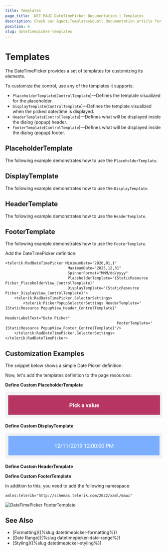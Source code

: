 ```yaml
---
title: Templates
page_title: .NET MAUI DateTimePicker Documentation | Templates
description: Check our &quot;Templates&quot; documentation article for Telerik DateTimePicker for .NET MAUI.
position: 6
slug: datetimepicker-templates
---
```


# Templates

The DateTimePicker provides a set of templates for customizing its elements.

To customize the control, use any of the templates it supports:

* `PlaceholderTemplate`(`ControlTemplate`)&mdash;Defines the template visualized for the placeholder.  
* `DisplayTemplate`(`ControlTemplate`)&mdash;Defines the template visualized when the picked date/time is displayed.
* `HeaderTemplate`(`ControlTemplate`)&mdash;Defines what will be displayed inside the dialog (popup) header.
* `FooterTemplate`(`ControlTemplate`)&mdash;Defines what will be displayed inside the dialog (popup) footer.

## PlaceholderTemplate

The following example demonstrates how to use the `PlaceholderTemplate`.

<snippet id='datepicker-placeholder-default-template' />

## DisplayTemplate

The following example demonstrates how to use the `DisplayTemplate`.

<snippet id='datepicker-display-default-template' />

## HeaderTemplate

The following example demonstrates how to use the `HeaderTemplate`.

<snippet id='datepicker-header-default-template' />

## FooterTemplate

The following example demonstrates how to use the `FooterTemplate`.

<snippet id='datepicker-footer-default-template' />

Add the DateTimePicker definition:

```XAML
<telerik:RadDateTimePicker MinimumDate="2020,01,1"
							MaximumDate="2025,12,31"
							SpinnerFormat="MMM/dd/yyyy"
							PlaceholderTemplate="{StaticResource Picker_PlaceholderView_ControlTemplate}"
							DisplayTemplate="{StaticResource Picker_DisplayView_ControlTemplate}">
	<telerik:RadDateTimePicker.SelectorSettings>
		<telerik:PickerPopupSelectorSettings HeaderTemplate="{StaticResource PopupView_Header_ControlTemplate}"
												  HeaderLabelText="Date Picker"
												  FooterTemplate="{StaticResource PopupView_Footer_ControlTemplate}"/>
	</telerik:RadDateTimePicker.SelectorSettings>
</telerik:RadDateTimePicker>
```

## Customization Examples

The snippet below shows a simple Date Picker definition:

<snippet id='datepicker-custom-templates' />

Now, let's add the templates definition to the page resources:

**Define Custom PlaceholderTemplate**

<snippet id='datepicker-placeholder-template' />

![DateTimePicker PlaceholderTemplate](images/datetimepicker_placeholder_template.png)

**Define Custom DisplayTemplate**

<snippet id='datepicker-display-template' />

![DateTimePicker DisplayTemplate](images/datetimepicker_display_template.png)

**Define Custom HeaderTemplate**

<snippet id='datepicker-header-template' />

**Define Custom FooterTemplate**

<snippet id='datepicker-footer-template' />

In addition to this, you need to add the following namespace:

```XAML
xmlns:telerik="http://schemas.telerik.com/2022/xaml/maui"
```

![DateTimePicker FooterTemplate](images/datepicker_header_footer_template.png)

## See Also

- [Formatting]({%slug datetimepicker-formatting%})
- [Date Range]({%slug datetimepicker-date-range%})
- [Styling]({%slug datetimepicker-styling%})

